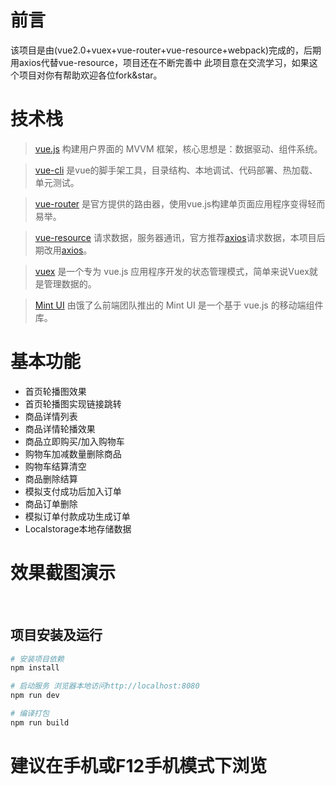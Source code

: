 # 前言
该项目是由(vue2.0+vuex+vue-router+vue-resource+webpack)完成的，后期用axios代替vue-resource，项目还在不断完善中
此项目意在交流学习，如果这个项目对你有帮助欢迎各位fork&star。

# 技术栈
> [vue.js](https://cn.vuejs.org/) 构建用户界面的 MVVM 框架，核心思想是：数据驱动、组件系统。

> [vue-cli](https://www.npmjs.com/package/vue-cli) 是vue的脚手架工具，目录结构、本地调试、代码部署、热加载、单元测试。

> [vue-router](https://router.vuejs.org/zh-cn/) 是官方提供的路由器，使用vue.js构建单页面应用程序变得轻而易举。

> [vue-resource](https://www.npmjs.com/package/vue-resource) 请求数据，服务器通讯，官方推荐[axios](https://www.npmjs.com/package/axios)请求数据，本项目后期改用[axios](https://www.npmjs.com/package/axios)。

> [vuex](https://vuex.vuejs.org/zh-cn/) 是一个专为 vue.js 应用程序开发的状态管理模式，简单来说Vuex就是管理数据的。

> [Mint UI](http://mint-ui.github.io/#!/zh-cn) 由饿了么前端团队推出的 Mint UI 是一个基于 vue.js 的移动端组件库。


# 基本功能
* 首页轮播图效果
* 首页轮播图实现链接跳转
* 商品详情列表
* 商品详情轮播效果
* 商品立即购买/加入购物车
* 购物车加减数量删除商品
* 购物车结算清空
* 商品删除结算
* 模拟支付成功后加入订单
* 商品订单删除
* 模拟订单付款成功生成订单
* Localstorage本地存储数据


# 效果截图演示
<img src="https://github.com/Dennishan0701/vue-shop/blob/master/static/showImage/1.png
" alt="">
<img src="https://github.com/Dennishan0701/vue-shop/blob/master/static/showImage/2.png
" alt="">
<img src="https://github.com/Dennishan0701/vue-shop/blob/master/static/showImage/3.png
" alt="">
<img src="https://github.com/Dennishan0701/vue-shop/blob/master/static/showImage/4.png
" alt="">
<img src="https://github.com/Dennishan0701/vue-shop/blob/master/static/showImage/5.png
" alt="">
<img src="https://github.com/Dennishan0701/vue-shop/blob/master/static/showImage/6.png
" alt="">
<img src="https://github.com/Dennishan0701/vue-shop/blob/master/static/showImage/7.png
" alt="">
<img src="https://github.com/Dennishan0701/vue-shop/blob/master/static/showImage/8.png
" alt="">
<img src="https://github.com/Dennishan0701/vue-shop/blob/master/static/showImage/9.png
" alt="">

## 项目安装及运行

``` bash
# 安装项目依赖
npm install

# 启动服务 浏览器本地访问http://localhost:8080
npm run dev

# 编译打包
npm run build

```
# 建议在手机或F12手机模式下浏览



